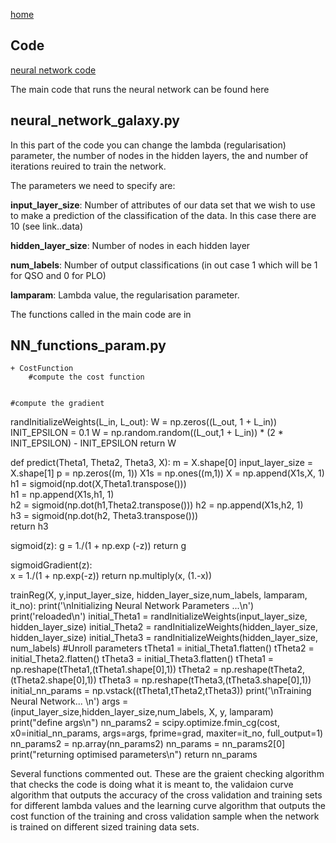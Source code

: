 [home](#home)

## Code 

[neural network code](https://github.com/angelajburden/QSO_neural_network)

The main code that runs the neural network can be found here
 
## neural_network_galaxy.py

In this part of the code you can change the lambda (regularisation) parameter, the number of nodes in the hidden layers, the and number of iterations reuired to train the network.   

The parameters we need to specify are:

**input_layer_size**: Number of attributes of our data set that we wish to use to make a prediction of the classification of the data. In this case there are 10 (see link..data)

**hidden_layer_size**: Number of nodes in each hidden layer

**num_labels**: Number of output classifications (in out case 1 which will be 1 for QSO and 0 for PLO)

**lamparam**: Lambda value, the regularisation parameter.

The functions called in the main code are in

## NN_functions_param.py

    + CostFunction        
        #compute the cost function

    
    #compute the gradient

  


randInitializeWeights(L_in, L_out):
    W = np.zeros((L_out, 1 + L_in))
    INIT_EPSILON = 0.1
    W = np.random.random((L_out,1 + L_in)) * (2 * INIT_EPSILON) - INIT_EPSILON
    return W

def predict(Theta1, Theta2, Theta3, X):
    m = X.shape[0]
    input_layer_size = X.shape[1]
    p = np.zeros((m, 1))
    X1s = np.ones((m,1))
    X = np.append(X1s,X, 1)   
    h1 = sigmoid(np.dot(X,Theta1.transpose()))    
    h1 = np.append(X1s,h1, 1)     
    h2 = sigmoid(np.dot(h1,Theta2.transpose())) 
    h2 = np.append(X1s,h2, 1)     
    h3 = sigmoid(np.dot(h2, Theta3.transpose()))    
    return h3

sigmoid(z):
    g =  1./(1 + np.exp (-z))
    return g  

sigmoidGradient(z):    
    x = 1./(1 + np.exp(-z))
    return np.multiply(x, (1.-x))
    
trainReg(X, y,input_layer_size, hidden_layer_size,num_labels, lamparam, it_no):
    print('\nInitializing Neural Network Parameters ...\n')
    print('reloaded\n')
    initial_Theta1 = randInitializeWeights(input_layer_size, hidden_layer_size)
    initial_Theta2 = randInitializeWeights(hidden_layer_size, hidden_layer_size)
    initial_Theta3 = randInitializeWeights(hidden_layer_size, num_labels)
    #Unroll parameters
    tTheta1 = initial_Theta1.flatten()
    tTheta2 = initial_Theta2.flatten()
    tTheta3 = initial_Theta3.flatten()
    tTheta1 = np.reshape(tTheta1,(tTheta1.shape[0],1))
    tTheta2 = np.reshape(tTheta2,(tTheta2.shape[0],1))
    tTheta3 = np.reshape(tTheta3,(tTheta3.shape[0],1))
    initial_nn_params = np.vstack((tTheta1,tTheta2,tTheta3))
    print('\nTraining Neural Network... \n')
    args = (input_layer_size,hidden_layer_size,num_labels, X, y, lamparam)
    print("define args\n")
    nn_params2 = scipy.optimize.fmin_cg(cost, x0=initial_nn_params, args=args, fprime=grad, maxiter=it_no, full_output=1)
    nn_params2 = np.array(nn_params2)
    nn_params = nn_params2[0]
    print("returning optimised parameters\n")
    return nn_params
    
Several functions commented out. These are the graient checking algorithm that checks the code is doing what it is meant to, the validaion curve algorithm that outputs the accuracy of the cross validation and training sets for different lambda values and the learning curve algorithm that outputs the cost function of the training and cross validation sample when the network is trained on different sized training data sets.
